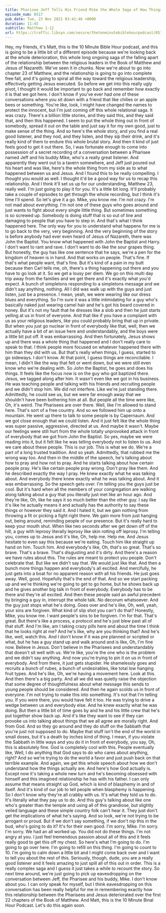 ```yaml
---
title: Pharisee Jeff Tells His Friend Mike the Whole Saga of How Things Went Sideways With Jesus At an Applebee's
episode_num: 0517
pub_date: Tue, 23 Nov 2021 03:42:46 +0000
duration: 11:45
subtitle: Matthew 1-12
url: https://traffic.libsyn.com/secure/thetenminutebiblehourpodcast/0517_-_Pharisee_Jeff_Tells_His_Friend_Mike_the_Whole_Saga_of_How_Things_Went_Sideways_With_Jesus_At_an_Applebees.mp3
---
```


 Hey, my friends, it's Matt, this is the 10 Minute Bible Hour podcast, and this is going to be a little bit of a different episode because we're looking back at the whole deterioration, this whole long ongoing saga of the falling apart of the relationship between the religious leaders in the Book of Matthew and Jesus of Nazareth. We've seen it in chunks. Now we're about to go into chapter 23 of Matthew, and the relationship is going to go into complete free fall, and it's going to spiral all the way toward the religious leadership, effectively getting Jesus executed. So before we get into this really ugly pivot, I thought it would be important to go back and remember how exactly it is that we got here. I don't know if you've ever had one of these conversations where you sit down with a friend that like chilies or an apple bees or something. You're like, look, I might have changed the names to protect the innocent, but I'm just coming off this whole relational saga. It was crazy. There's a billion little stories, and they said this, and they said that, and then this happened. I seem to put the whole thing out in front of somebody, spread it out on the table and just say it for my own good, just to make sense of the thing. And so here's the whole story, and you find a real good listener, and they nod, and they listen, and they sip their drink, and it's really kind of them to endure this whole brutal story. And then it kind of just feels good to get it out there. So, I was fortunate enough to come into possession of a secret recording of a conversation between a Pharisee named Jeff and his buddy Mike, who's a really great listener. And apparently they went out to a tavern somewhere, and Jeff just poured out his heart and was like, here's the whole thing from my side as to what happened between us and Jesus. And I found this to be really compelling. I thought you would as well. I thought it'd be a good way for us to recap this relationship. And I think it'll set us up for our understanding, Matthew 23, really well. I'm just going to play it for you. It's a little bit long. It'll probably take a couple of episodes to get through the whole recording, but I think it's time I'll spend. So let's give it a go. Mike, you know me. I'm not crazy. I'm not mad about everything. I'm not one of these guys who goes around and just wants to fight about every single little thing. But sometimes something is so screwed up. Somebody is doing stuff that is so out of line and damaging to people that you have to step in. And that's what I think happened here. The only way for you to understand what happens for me is to go back to the very, very beginning. And the very beginning of the story is before anybody had ever even heard of Jesus of Nazareth, there was John the Baptist. You know what happened with John the Baptist and Harry. I don't want to rant and rave. I don't want to do like the sour grapes thing. But honestly, the guy has like one sentence that he says, we're a pen for the kingdom of heaven is in hand. And that works on people. That's fine. If that's what people want, that's fine. But it's kind of a pain in my butt because then Carl tells me, oh, there's a thing happening out there and you have to go look at it. So we get a lousy per diem. We go on this multi day trip away from the families and we get there and it's exactly what you'd expect. A bunch of simpletons responding to a simpletons message and we didn't say anything, nothing. All I did was walk up with the guys and just listen, just be a presence. I mean, yeah, we were wearing like our dress blues and everything. So I'm sure it was a little intimidating for a guy who's basically naked just wearing camel hair and he's got his beard covered in honey. But it's not my fault that he dresses like a slob and then he just starts yelling at us in front of everyone. And that like if you have a complaint with us as your religious leaders, like you could probably bring that up in private. But when you just go nuclear in front of everybody like that, well, then we actually have a bit of an issue here and understandably, and the boys were a little bit put off. It was embarrassing. And then fortunately, Jesus shows up and there was a whole thing that happened and I don't really care to speak to that. I think people more focused on whatever happened there with him than they did with us. But that's really when things, I guess, started to go sideways. I don't know. At that point, I guess things are reconcilable. I mean, I didn't like the way that felt or went down, but we were still even know who we're dealing with. So John the Baptist, he goes and does his things. It feels like the focus now is on the guy who got baptized there. Jesus, we tagged along after him. It wasn't even like we got in his business. He was teaching people and talking with his friends and recruiting people and we didn't stop him. We did not interfere. Like we're just standing there. Admittedly, he could see us, but we were far enough away that we shouldn't have been bothering him at all. But people all the time were like, Oh, it's weird. The Pharisees are over there. Well, like I'm allowed to stand here. That's sort of a free country. And so we followed him up onto a mountain. He went up there to talk to some people is by Capernaum. And we got close enough that we could listen. And it just felt like the whole thing was super passive, aggressive, directed at us. And maybe it wasn't. Maybe our feelings were still hurt from the whole totally unprovoked attack in front of everybody that we got from John the Baptist. So yes, maybe we were reading into it, but it felt like he was telling everybody not to listen to us. And we care about these people. This is our job. This is what we do. We're a part of a long trusted tradition. And so yeah. Admittedly, that rubbed me the wrong way too. And then in the middle of the speech, he's talking about how to pray and how not to pray. And he starts talking about how certain people pray. He's like certain people pray wrong. Don't pray like them. And he described exactly the way I pray. He knew exactly what he was talking about. And everybody there knew exactly what he was talking about. And it was embarrassing. So the speech gets over. I'm telling you the guys just be cool. But it's hard when all the members of your congregation are walking along talking about a guy that you literally just met like an hour ago. And they're like, Oh, like he says it so much better than the other guy. I say like it's like he actually means it and actually has the authority to say these things or however they said it. And I hated it, but we gain nothing from throwing a fit or picking a fight right there. We gain more from just hanging out, being around, reminding people of our presence. But it's really hard to keep your mouth shut. When like two seconds after we get down off of the hill, a guy with leprosy literally leprosy like skin rotting off leprosy. I'm telling you, comes up to Jesus and it's like, Oh, help me. Help me. And Jesus hesitate to even say this because we're eating. Touch him like straight up hand on him. Touch him. And everybody's like, Oh, that's so great. That's so brave. That's a brave. That's disgusting and it's dirty. And there's a reason we have rules about this. The rules are meant to protect you people. Don't celebrate that. But like we didn't say that. We would just like that. And then a bunch more things happen and everybody's all excited. And mercifully, he just gets into a boat for no apparent reason with all his friends. He just goes away. Well, good. Hopefully that's the end of that. And so we start packing up and we're thinking we're going to get to go home, but he shows back up and he gives another big talk in front of everybody. Everybody has to be there and they're all excited. And then these people said an awful precedent by bringing a guy in, interrupt the whole talk. No decorum whatsoever. And the guy just stops what he's doing. Goes over and he's like, Oh, well, yeah, your sins are forgiven. What kind of slip shot you can't do that? Honestly, Mike, you know me. I want people's sins to be forgiven. I'm for that. That's great. But there's like a process, a protocol and he's just blew past all of that stuff. And I'm like, am I taking crazy pills here and about the time I think that he looks right at me? And he's like, why are you thinking that? And he's like, well, watch this. And I don't know if it was pre planned or scripted or what, but he has a guy stand up and walk around and is like, Oh, I'm fine now. Believe in Jesus. Don't believe in the Pharisees and understandably that doesn't sit well with us. We're like, you're the one who is the problem and we didn't say anything. And now you're trying to pin it on us in front of everybody. And from there, it just gets stupider. He shamelessly goes and recruits a bunch of rubes, a bunch of undesirables, like total low hanging fruit types. And he's like, Oh, we're having a movement here. Look at this. And then there's a big party. And all we did was quietly raise the objection that some degree of thoughtfulness about what message this sends to young people should be considered. And then he again scolds us in front of everyone. I'm not trying to make this into something. It's not that I'm telling you. If you were there, you would have felt it too. He was trying to drive a wedge between us and everybody else. And he knew exactly what he was doing. But then a little bit of time goes by and he and his little crew that he's put together show back up. And it's like they want to see if they can provoke us into talking about things that we all agree are morally right. And from God. And so they go around and they do stuff on the Sabbath that you're just not supposed to do. Maybe that stuff isn't the end of the world in small doses, but it's a death by inches kind of thing. I mean, if you violate the Sabbath in little ways and you do it in front of everybody, you say, Oh, this is absolutely fine. God is completely cool with this. People eventually like, Well, I do anything that God says to do who cares about anything, right? And so we're trying to do the world a favor and just push back on that terrible example. And again, we get this whole speech about how we don't understand how the things actually are. And here's how God actually is. Except now it's taking a whole new turn and he's becoming obsessed with himself and this imagined relationship he has with his father. I can only assume that means straight up God, which is kind of blasphemy in and of itself. And it's kind of our job to tell people when blasphemy is happening. So I don't know why they're all crabby with us. It's what they told us to do. It's literally what they pay us to do. And this guy's talking about like one who's greater than the temple and using all of this grandiose, but slightly veiled language and these simple country folk can't hear it. They just don't get the implications of what he's saying. And so look, we're not trying to be arrogant or proud. But if we don't say something, if we don't nip this in the bud, who's going to do it? It's for their own good. I'm sorry, Mike. I'm sorry. I'm sorry. We had an all worked up. You did not do these things. I'm not angry at you. I just feel tremendous passion about all of this and it feels really good to get this off my chest. So here's what I'm going to do. I'm going to go over here. I'm going to refill on this thing. I'm going to count to 10. I'm going to calm down a little bit and I might come back over and I want to tell you about the rest of this. Seriously, though, dude, you are a really good listener and it feels amazing to just spill all of this out in order. This is a really complex saga and I guess it just takes a while to recount the story. So next time around, we're just going to pick up eavesdropping on the conversation between Jeff, the Pharisee and his buddy, Mike. I don't know about you. I can only speak for myself, but I think eavesdropping on this conversation has been really helpful for me in remembering exactly how this relationship between the Pharisees and Jesus deteriorated over the first 22 chapters of the Book of Matthew. And Matt, this is the 10 Minute Binal Hour Podcast. Let's do this again soon.